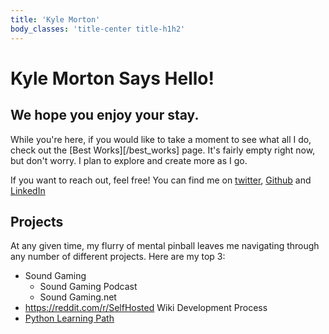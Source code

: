 ```yaml
---
title: 'Kyle Morton'
body_classes: 'title-center title-h1h2'
---
```


# Kyle Morton Says Hello!
## We hope you enjoy your stay.

While you're here, if you would like to take a moment to see what all I do, check out the [Best Works][/best_works] page. It's fairly empty right now, but don't worry. I plan to explore and create more as I go.

If you want to reach out, feel free! You can find me on [twitter](https://twitter.com/kmisterk), [Github](https://github.com/kmorton1988) and [LinkedIn](https://www.linkedin.com/in/gomorton/)

## Projects

At any given time, my flurry of mental pinball leaves me navigating through any number of different projects. Here are my top 3:

* Sound Gaming
  * Sound Gaming Podcast
  * Sound Gaming.net
* https://reddit.com/r/SelfHosted Wiki Development Process
* [Python Learning Path](/python)
